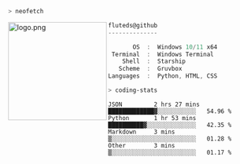 ```zsh
> neofetch
```

<!--img align="left" src="https://github.com/fluteds.png" alt="logo.png" width="200"/>-->
<img align="left" src="https://external-content.duckduckgo.com/iu/?u=https%3A%2F%2F78.media.tumblr.com%2F975fca5f82161b190efdcaa05ffbd4ec%2Ftumblr_p6q6m9TJF01x3p3jmo1_500.png&f=1&nofb=1" alt="logo.png" width="200"/>

```csharp
fluteds@github
--------------

       OS  :  Windows 10/11 x64
 Terminal  :  Windows Terminal
    Shell  :  Starship
   Scheme  :  Gruvbox
Languages  :  Python, HTML, CSS
```

```zsh
> coding-stats
```

<!--START_SECTION:waka-->

```text
JSON         2 hrs 27 mins   █████████████▓░░░░░░░░░░░   54.96 %
Python       1 hr 53 mins    ██████████▓░░░░░░░░░░░░░░   42.35 %
Markdown     3 mins          ▒░░░░░░░░░░░░░░░░░░░░░░░░   01.28 %
Other        3 mins          ▒░░░░░░░░░░░░░░░░░░░░░░░░   01.17 %
```

<!--END_SECTION:waka-->
